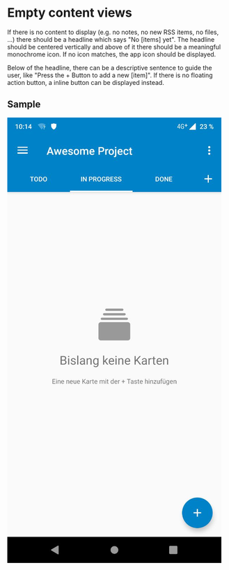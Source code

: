 # Empty content views

If there is no content to display (e.g. no notes, no new RSS items, no files, ...) there should be a headline which says "No [items] yet". The headline should be centered vertically and above of it there should be a meaningful monochrome icon. If no icon matches, the app icon should be displayed.

Below of the headline, there can be a descriptive sentence to guide the user, like "Press the + Button to add a new [item]". If there is no floating action button, a inline button can be displayed instead.

## Sample

![Smaple for the Empty content view from Nextcloud Deck](./empty-content-view.jpg)
